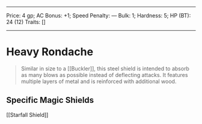 
---
Price: 4 gp;
AC Bonus: +1;
Speed Penalty: —
Bulk: 1;
Hardness: 5;
HP (BT): 24 (12)
Traits: []

---

# Heavy Rondache

> Similar in size to a [[Buckler]], this steel shield is intended to absorb as many blows as possible instead of deflecting attacks. It features multiple layers of metal and is reinforced with additional wood.

## Specific Magic Shields

[[Starfall Shield]]